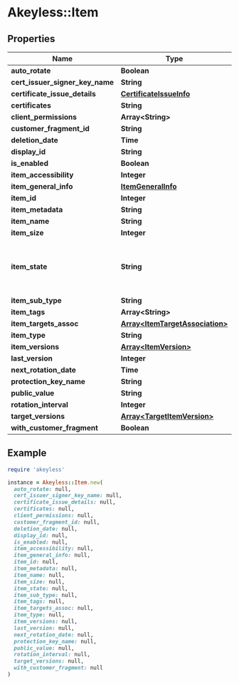 # Akeyless::Item

## Properties

| Name | Type | Description | Notes |
| ---- | ---- | ----------- | ----- |
| **auto_rotate** | **Boolean** |  | [optional] |
| **cert_issuer_signer_key_name** | **String** |  | [optional] |
| **certificate_issue_details** | [**CertificateIssueInfo**](CertificateIssueInfo.md) |  | [optional] |
| **certificates** | **String** |  | [optional] |
| **client_permissions** | **Array&lt;String&gt;** |  | [optional] |
| **customer_fragment_id** | **String** |  | [optional] |
| **deletion_date** | **Time** |  | [optional] |
| **display_id** | **String** |  | [optional] |
| **is_enabled** | **Boolean** |  | [optional] |
| **item_accessibility** | **Integer** |  | [optional] |
| **item_general_info** | [**ItemGeneralInfo**](ItemGeneralInfo.md) |  | [optional] |
| **item_id** | **Integer** |  | [optional] |
| **item_metadata** | **String** |  | [optional] |
| **item_name** | **String** |  | [optional] |
| **item_size** | **Integer** |  | [optional] |
| **item_state** | **String** | ItemState defines the different states an Item can be in | [optional] |
| **item_sub_type** | **String** |  | [optional] |
| **item_tags** | **Array&lt;String&gt;** |  | [optional] |
| **item_targets_assoc** | [**Array&lt;ItemTargetAssociation&gt;**](ItemTargetAssociation.md) |  | [optional] |
| **item_type** | **String** |  | [optional] |
| **item_versions** | [**Array&lt;ItemVersion&gt;**](ItemVersion.md) |  | [optional] |
| **last_version** | **Integer** |  | [optional] |
| **next_rotation_date** | **Time** |  | [optional] |
| **protection_key_name** | **String** |  | [optional] |
| **public_value** | **String** |  | [optional] |
| **rotation_interval** | **Integer** |  | [optional] |
| **target_versions** | [**Array&lt;TargetItemVersion&gt;**](TargetItemVersion.md) |  | [optional] |
| **with_customer_fragment** | **Boolean** |  | [optional] |

## Example

```ruby
require 'akeyless'

instance = Akeyless::Item.new(
  auto_rotate: null,
  cert_issuer_signer_key_name: null,
  certificate_issue_details: null,
  certificates: null,
  client_permissions: null,
  customer_fragment_id: null,
  deletion_date: null,
  display_id: null,
  is_enabled: null,
  item_accessibility: null,
  item_general_info: null,
  item_id: null,
  item_metadata: null,
  item_name: null,
  item_size: null,
  item_state: null,
  item_sub_type: null,
  item_tags: null,
  item_targets_assoc: null,
  item_type: null,
  item_versions: null,
  last_version: null,
  next_rotation_date: null,
  protection_key_name: null,
  public_value: null,
  rotation_interval: null,
  target_versions: null,
  with_customer_fragment: null
)
```

